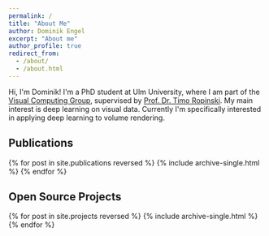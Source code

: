 ```yaml
---
permalink: /
title: "About Me"
author: Dominik Engel
excerpt: "About me"
author_profile: true
redirect_from:
  - /about/
  - /about.html
---
```

Hi, I'm Dominik! I'm a PhD student at Ulm University, where I am part of the [Visual Computing Group](https://www.uni-ulm.de/en/in/mi/research-groups/viscom/), supervised by [Prof. Dr. Timo Ropinski](https://www.uni-ulm.de/en/in/mi/institute/staff/timo-ropinski/).
My main interest is deep learning on visual data. Currently I'm specifically interested in applying deep learning to volume rendering.

## Publications
{% for post in site.publications reversed %}
  {% include archive-single.html %}
{% endfor %}


## Open Source Projects
{% for post in site.projects reversed %}
  {% include archive-single.html %}
{% endfor %}
